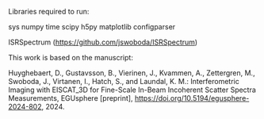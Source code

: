 Libraries required to run:

sys
numpy
time
scipy
h5py
matplotlib
configparser

ISRSpectrum (https://github.com/jswoboda/ISRSpectrum)

This work is based on the manuscript:

Huyghebaert, D., Gustavsson, B., Vierinen, J., Kvammen, A., Zettergren, M., Swoboda, J., Virtanen, I., Hatch, S., and Laundal, K. M.: Interferometric Imaging with EISCAT_3D for Fine-Scale In-Beam Incoherent Scatter Spectra Measurements, EGUsphere [preprint], https://doi.org/10.5194/egusphere-2024-802, 2024. 
